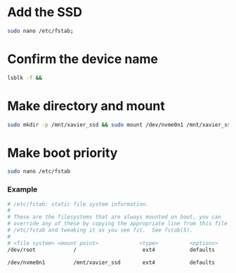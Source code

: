 # Add the SSD
```bash
sudo nano /etc/fstab;
```
# Confirm the device name
```bash
lsblk -f && 
```
# Make directory and mount

```bash
sudo mkdir -p /mnt/xavier_ssd && sudo mount /dev/nvme0n1 /mnt/xavier_ssd
```
# Make boot priority
```bash
sudo nano /etc/fstab
```
### Example
```bash
# /etc/fstab: static file system information.
#
# These are the filesystems that are always mounted on boot, you can
# override any of these by copying the appropriate line from this file into
# /etc/fstab and tweaking it as you see fit.  See fstab(5).
#
# <file system> <mount point>             <type>          <options>                               <dump> <pass>
/dev/root            /                     ext4           defaults                                     0 1

/dev/nvme0n1         /mnt/xavier_ssd       ext4           defaults                                     0 0

```
